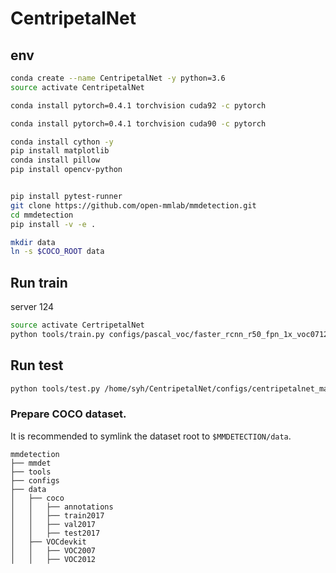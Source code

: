 # CentripetalNet

## env
```bash
conda create --name CentripetalNet -y python=3.6
source activate CentripetalNet

conda install pytorch=0.4.1 torchvision cuda92 -c pytorch

conda install pytorch=0.4.1 torchvision cuda90 -c pytorch

conda install cython -y
pip install matplotlib
conda install pillow
pip install opencv-python


pip install pytest-runner
git clone https://github.com/open-mmlab/mmdetection.git
cd mmdetection
pip install -v -e .

mkdir data
ln -s $COCO_ROOT data

```
## Run train
server 124
```bash
source activate CertripetalNet
python tools/train.py configs/pascal_voc/faster_rcnn_r50_fpn_1x_voc0712.py --gpus 1 --work_dir work_dirs

```

## Run test 
```bash
python tools/test.py /home/syh/CentripetalNet/configs/centripetalnet_mask_hg104_det01.py /home/syh/CentripetalNet/mmdetection/work_dirs/epoch_2.pth --out test_result.pkl 
```

### Prepare COCO dataset.

It is recommended to symlink the dataset root to `$MMDETECTION/data`.

```
mmdetection
├── mmdet
├── tools
├── configs
├── data
│   ├── coco
│   │   ├── annotations
│   │   ├── train2017
│   │   ├── val2017
│   │   ├── test2017
│   ├── VOCdevkit
│   │   ├── VOC2007
│   │   ├── VOC2012

```